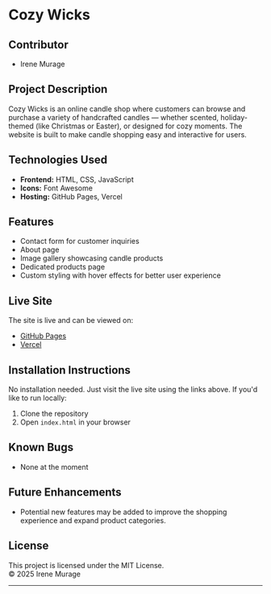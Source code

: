 # Cozy Wicks

## Contributor
- Irene Murage

## Project Description
Cozy Wicks is an online candle shop where customers can browse and purchase a variety of handcrafted candles — whether scented, holiday-themed (like Christmas or Easter), or designed for cozy moments. The website is built to make candle shopping easy and interactive for users.

## Technologies Used
- **Frontend:** HTML, CSS, JavaScript  
- **Icons:** Font Awesome  
- **Hosting:** GitHub Pages, Vercel

## Features
- Contact form for customer inquiries  
- About page
- Image gallery showcasing candle products  
- Dedicated products page  
- Custom styling with hover effects for better user experience  

## Live Site
The site is live and can be viewed on:
- [GitHub Pages](https://irenemurage.github.io/Candle-selling/) 
- [Vercel](https://candle-selling.vercel.app/) 

## Installation Instructions
No installation needed. Just visit the live site using the links above. If you'd like to run locally:
1. Clone the repository
2. Open `index.html` in your browser

## Known Bugs
- None at the moment

## Future Enhancements
- Potential new features may be added to improve the shopping experience and expand product categories.

## License
This project is licensed under the MIT License.  
&copy; 2025 Irene Murage

---

